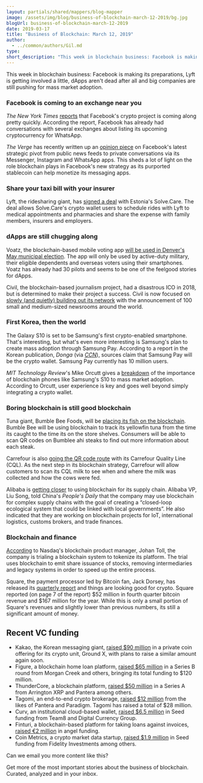 ```yaml
---
layout: partials/shared/mappers/blog-mapper
image: /assets/img/blog/business-of-blockchain-march-12-2019/bg.jpg
blogUrl: business-of-blockchain-march-12-2019
date: 2019-03-17
title: "Business of Blockchain: March 12, 2019"
author:
  - ../common/authors/Gil.md
type:
short_description: "This week in blockchain business: Facebook is making its preparations, Lyft is getting involved a little, dApps aren't dead after all and big companies are still pushing for mass market adoption."
---
```


This week in blockchain business: Facebook is making its preparations, Lyft is getting involved a little, dApps aren't dead after all and big companies are still pushing for mass market adoption.

### Facebook is coming to an exchange near you

_The New York Times_ [reports](https://www.nytimes.com/2019/02/28/technology/cryptocurrency-facebook-telegram.html) that Facebook's crypto project is coming along pretty quickly. According the report, Facebook has already had conversations with several exchanges about listing its upcoming cryptocurrency for WhatsApp.

_The Verge_ has recently written up an [opinion piece](https://www.theverge.com/2019/3/7/18254715/facebook-instagram-whatsapp-messaging-plan-single-encrypted-ephemeral-news-feed) on Facebook's latest strategic pivot from public news feeds to private conversations via its Messenger, Instagram and WhatsApp apps. This sheds a lot of light on the role blockchain plays in Facebook's new strategy as its purported stablecoin can help monetize its messaging apps.

### Share your taxi bill with your insurer

Lyft, the ridesharing giant, has [signed a deal](https://medcitynews.com/2019/03/lyft-solve-care/?rf=1) with Estonia's Solve.Care. The deal allows Solve.Care's crypto wallet users to schedule rides with Lyft to medical appointments and pharmacies and share the expense with family members, insurers and employers.

### dApps are still chugging along

Voatz, the blockchain-based mobile voting app [will be used in Denver's May municipal election](https://techcrunch.com/2019/03/07/voatz-the-blockchain-based-voting-app-gets-another-vote-of-confidence-as-denver-agrees-to-try-it/). The app will only be used by active-duty military, their eligible dependents and overseas voters using their smartphones. Voatz has already had 30 pilots and seems to be one of the feelgood stories for dApps.

Civil, the blockchain-based journalism project, had a disastrous ICO in 2018, but is determined to make their project a success. Civil is now focused on [slowly (and quietly) building out its network](https://breakermag.com/after-a-failed-ico-blockchain-journalism-startup-civil-is-back/) with the announcement of 100 small and medium-sized newsrooms around the world.

### First Korea, then the world

The Galaxy S10 is set to be Samsung's first crypto-enabled smartphone. That's interesting, but what's even more interesting is Samsung's plan to create mass adoption through Samsung Pay. According to a report in the Korean publication, _Donga_ (via _[CCN](https://www.ccn.com/samsung-pay-10m-users-integrate-crypto)_), sources claim that Samsung Pay will be the crypto wallet. Samsung Pay currently has 10 million users.

_MIT Technology Review_'s Mike Orcutt gives a [breakdown](https://www.technologyreview.com/s/613051/what-the-hell-is-a-blockchain-phoneand-do-i-need-one/) of the importance of blockchain phones like Samsung's S10 to mass market adoption. According to Orcutt, user experience is key and goes well beyond simply integrating a crypto wallet.

### Boring blockchain is still good blockchain

Tuna giant, Bumble Bee Foods, will be [placing its fish on the blockchain](http://fortune.com/2019/03/08/tuna-blockchain-bumble-bee-sap/). Bumble Bee will be using blockchain to track its yellowfin tuna from the time its caught to the time its on the store shelves. Consumers will be able to scan QR codes on Bumblee ahi steaks to find out more information about each steak.

Carrefour is also [going the QR code route](https://thenextweb.com/hardfork/2019/03/06/carrefour-blockchain-milk/) with its Carrefour Quality Line (CQL). As the next step in its blockchain strategy, Carrefour will allow customers to scan its CQL milk to see when and where the milk was collected and how the cows were fed.

Alibaba is [getting closer](https://newconomy.media/news/march-07-alibaba-considering-further-blockchain-use/) to using blockchain for its supply chain. Alibaba VP, Liu Song, told China's _People's Daily_ that the company may use blockchain for complex supply chains with the goal of creating a “closed-loop ecological system that could be linked with local governments”. He also indicated that they are working on blockchain projects for IoT, international logistics, customs brokers, and trade finances.

### Blockchain and finance

[According](https://bitcoinexchangeguide.com/nasdaq-is-tokenizing-its-platform-and-trials-are-underway-blockchain-product-manager-reveals/) to Nasdaq's blockchain product manager, Johan Toll, the company is trialing a blockchain system to tokenize its platform. The trial uses blockchain to emit share issuance of stocks, removing intermediaries and legacy systems in order to speed up the entire process.

Square, the payment processor led by Bitcoin fan, Jack Dorsey, has released its [quarterly report](https://s21.q4cdn.com/114365585/files/doc_financials/2018/Q4/2018-Q4-Shareholder-Letter-Square.pdf?mod=article_inline) and things are looking good for crypto. Square reported (on page 7 of the report) $52 million in fourth quarter bitcoin revenue and $167 million for the year. While this is only a small portion of Square's revenues and slightly lower than previous numbers, its still a significant amount of money.

## Recent VC funding

- Kakao, the Korean messaging giant, [raised $90 million](https://www.bloomberg.com/news/articles/2019-03-10/kakao-s-crypto-unit-raises-90-million-in-private-coin-offering) in a private coin offering for its crypto unit, Ground X, with plans to raise a similar amount again soon.
- Figure, a blockchain home loan platform, [raised $65 million](https://www.prnewswire.com/news-releases/figure-technologies-inc-raises-65-million-in-series-b-funding-to-fuel-continued-lending-and-blockchain-growth-300803348.html) in a Series B round from Morgan Creek and others, bringing its total funding to $120 million.
- ThunderCore, a blockchain platform, [raised $50 million](https://venturebeat.com/2019/02/27/thundercore-raises-50-million-to-make-a-faster-cheaper-blockchain-platform/) in a Series A from Arrington XRP and Pantera among others.
- Tagomi, an end-to-end crypto brokerage, [raised $12 million](https://www.bloomberg.com/news/articles/2019-03-04/crytpo-brokerage-tagomi-gets-12-million-in-second-funding-round) from the likes of Pantera and Paradigm. Tagomi has raised a total of $28 million.
- Curv, an institutional cloud-based wallet, [raised $6.5 million](http://www.finsmes.com/2019/02/curv-raises-6-5m-in-seed-funding.html) in Seed funding from Team8 and Digital Currency Group.
- Finturi, a blockchain-based platform for taking loans against invoices, [raised €2 million](https://siliconcanals.nl/news/dutch-blockchain-startup-finturi-secures-e2m-funding-to-launch-invoice-finance-platform-in-q3/) in angel funding.
- Coin Metrics, a crypto market data startup, [raised $1.9 million](https://www.prnewswire.com/news-releases/coin-metrics-closes-1-9-million-seed-round-of-venture-funding-300803079.html) in Seed funding from Fidelity Investments among others.

Can we email you more content like this?

Get more of the most important stories about the business of blockchain. Curated, analyzed and in your inbox.
